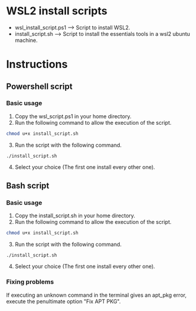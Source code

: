 # WSL2 install scripts
* wsl_install_script.ps1 --> Script to install WSL2.
* install_script.sh --> Script to install the essentials tools in a wsl2 ubuntu machine.

# Instructions
## Powershell script
### Basic usage
1. Copy the wsl_script.ps1 in your home directory.
2. Run the following command to allow the execution of the script.
```bash
chmod u+x install_script.sh
```
3. Run the script with the following command.
```
./install_script.sh
```
4. Select your choice (The first one install every other one).

## Bash script
### Basic usage
1. Copy the install_script.sh in your home directory.
2. Run the following command to allow the execution of the script.
```bash
chmod u+x install_script.sh
```
3. Run the script with the following command.
```
./install_script.sh
```
4. Select your choice (The first one install every other one).

### Fixing problems

If executing an unknown command in the terminal gives an apt_pkg error, execute the penultimate option "Fix APT PKG".

